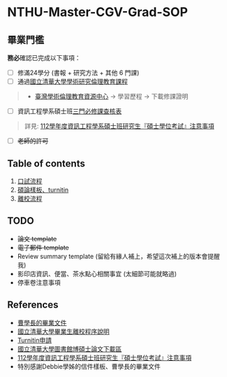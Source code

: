 # NTHU-Master-CGV-Grad-SOP

## 畢業門檻

**務必**確認已完成以下事項：
- [ ] 修滿24學分 (書報 + 研究方法 + 其他 6 門課)
- [ ] 通過[國立清華大學學術研究倫理教育課程](https://web.ee.nthu.edu.tw/p/405-1175-93282,c529.php?Lang=zh-tw)
>    - [臺灣學術倫理教育資源中心](https://ethics-s.moe.edu.tw/login/s/) -> 學習歷程 -> 下載修課證明
- [ ] 資訊工程學系碩士班[三門必修課查核表](https://dcs.site.nthu.edu.tw/var/file/174/1174/img/RequiredCoursesChecklist(ThreeCourses)_111.docx)
> 詳見: [112學年度資訊工程學系碩士班研究生『碩士學位考試』注意事項](https://dcs.site.nthu.edu.tw/p/404-1174-184424.php)
- [ ] ~~老師的許可~~
 
## Table of contents

1. [口試流程](./doc/oral.md)
2. [碩論樣板、turnitin](./doc/overleaf_template.md)
3. [離校流程](./doc/leave.md)

## TODO

- ~~論文 template~~
- ~~電子郵件 template~~
- Review summary template (留給有緣人補上，希望這次補上的版本會提醒我)
- 影印店資訊、便當、茶水點心相關事宜 (太細節可能就略過)
- 停車卷注意事項

## References

- [曹學長的畢業文件](https://github.com/acebenson0704/NTHU-Master-SOP/blob/main/README.md)
- [國立清華大學畢業生離校程序說明](https://registra.site.nthu.edu.tw/var/file/211/1211/img/75/master_08.pdf)
- [Turnitin申請](https://learning.site.nthu.edu.tw/p/412-1319-6168.php?Lang=zh-tw)
- [國立清華大學圖書館博碩士論文下載區](https://www.lib.nthu.edu.tw/ETD/downloads/downloads.htm)
- [112學年度資訊工程學系碩士班研究生『碩士學位考試』注意事項](https://dcs.site.nthu.edu.tw/p/404-1174-184424.php)
- 特別感謝Debbie學姊的信件樣板、曹學長的畢業文件
